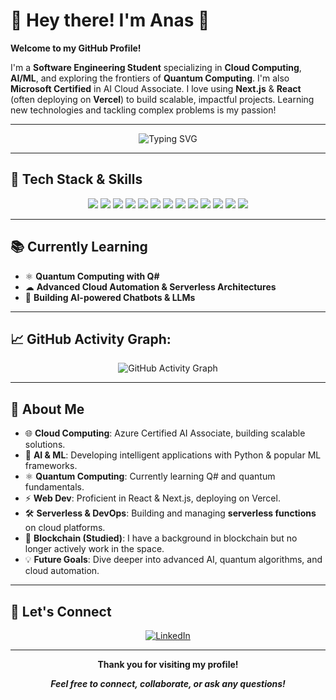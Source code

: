 # 👋 **Hey there! I'm Anas** 🚀

**Welcome to my GitHub Profile!**  

I'm a **Software Engineering Student** specializing in **Cloud Computing**, **AI/ML**, and exploring the frontiers of **Quantum Computing**. I'm also **Microsoft Certified** in AI Cloud Associate. I love using **Next.js** & **React** (often deploying on **Vercel**) to build scalable, impactful projects. Learning new technologies and tackling complex problems is my passion!  

---

<div align="center">

![Typing SVG](https://readme-typing-svg.herokuapp.com?font=Fira+Code&duration=2000&pause=500&color=FFFFFF&center=true&vCenter=true&width=435&lines=Cloud+Computing;AI%2FML;Quantum+Computing+Learner;React+%26+Next.js;Serverless+Functions)

</div>

---

## 🔧 **Tech Stack & Skills**
<div align="center">

<img src="https://img.shields.io/badge/-Python-3776AB?style=flat-square&logo=python&logoColor=white"/>
<img src="https://img.shields.io/badge/-JavaScript-F7DF1E?style=flat-square&logo=javascript&logoColor=black"/>
<img src="https://img.shields.io/badge/-C++-00599C?style=flat-square&logo=c%2B%2B&logoColor=white"/>
<img src="https://img.shields.io/badge/-Q%23-512BD4?style=flat-square&logo=microsoft&logoColor=white"/>
<img src="https://img.shields.io/badge/-React-20232A?style=flat-square&logo=react&logoColor=61DAFB"/>
<img src="https://img.shields.io/badge/-Next.js-000000?style=flat-square&logo=next.js&logoColor=white"/>
<img src="https://img.shields.io/badge/-Azure-0089D6?style=flat-square&logo=microsoft-azure&logoColor=white"/>
<img src="https://img.shields.io/badge/-Vercel-000000?style=flat-square&logo=vercel&logoColor=white"/>
<img src="https://img.shields.io/badge/-Serverless-FF4500?style=flat-square&logo=serverless&logoColor=white"/>
<img src="https://img.shields.io/badge/-GitHub-181717?style=flat-square&logo=github&logoColor=white"/>
<img src="https://img.shields.io/badge/-Git-F05032?style=flat-square&logo=git&logoColor=white"/>
<img src="https://img.shields.io/badge/-PlantUML-005C97?style=flat-square&logo=plantuml&logoColor=white"/>
<img src="https://img.shields.io/badge/-Markdown-000000?style=flat-square&logo=markdown&logoColor=white"/>

</div>


---

## 📚 **Currently Learning**
- ⚛ **Quantum Computing with Q#**  
- ☁ **Advanced Cloud Automation & Serverless Architectures**  
- 🤖 **Building AI-powered Chatbots & LLMs**  

---

## 📈 **GitHub Activity Graph:**

<div align="center">

![GitHub Activity Graph](https://github-readme-activity-graph.vercel.app/graph?username=a-elhaag&theme=github-dark&hide_border=true)

</div>

---

## 🚀 **About Me**

- 🌐 **Cloud Computing**: Azure Certified AI Associate, building scalable solutions.  
- 🧠 **AI & ML**: Developing intelligent applications with Python & popular ML frameworks.  
- ⚛ **Quantum Computing**: Currently learning Q# and quantum fundamentals.  
- ⚡ **Web Dev**: Proficient in React & Next.js, deploying on Vercel.  
- 🛠️ **Serverless & DevOps**: Building and managing **serverless functions** on cloud platforms.  
- 📖 **Blockchain (Studied)**: I have a background in blockchain but no longer actively work in the space.  
- 💡 **Future Goals**: Dive deeper into advanced AI, quantum algorithms, and cloud automation.  

---

## 🤝 **Let's Connect**  
<div align="center">
  
[![LinkedIn](https://img.shields.io/badge/-LinkedIn-blue?style=flat&logo=linkedin&logoColor=white)](https://www.linkedin.com/in/yourprofile/)  
  
</div>

---

<div align="center">
  
**Thank you for visiting my profile!**  

**_Feel free to connect, collaborate, or ask any questions!_** 

</div>
